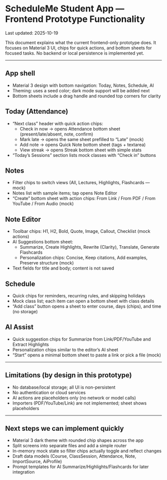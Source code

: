 # ScheduleMe Student App — Frontend Prototype Functionality

Last updated: 2025-10-19

This document explains what the current frontend-only prototype does. It focuses on Material 3 UI, chips for quick actions, and bottom sheets for focused tasks. No backend or local persistence is implemented yet.

---

## App shell
- Material 3 design with bottom navigation: Today, Notes, Schedule, AI
- Theming: uses a seed color; dark mode support will be added next
- Bottom sheets include a drag handle and rounded top corners for clarity

## Today (Attendance)
- “Next class” header with quick action chips:
  - Check in now → opens Attendance bottom sheet (present/late/absent, note, confirm)
  - Mark late → opens the same sheet prefilled to “Late” (mock)
  - Add note → opens Quick Note bottom sheet (tags + textarea)
  - View streak → opens Streak bottom sheet with simple stats
- “Today’s Sessions” section lists mock classes with “Check in” buttons

## Notes
- Filter chips to switch views (All, Lectures, Highlights, Flashcards — mock)
- Notes list with sample items; tap opens Note Editor
- “Create” bottom sheet with action chips: From Link / From PDF / From YouTube / From Audio (mock)

## Note Editor
- Toolbar chips: H1, H2, Bold, Quote, Image, Callout, Checklist (mock actions)
- AI Suggestions bottom sheet:
  - Summarize, Create Highlights, Rewrite (Clarity), Translate, Generate Flashcards
  - Personalization chips: Concise, Keep citations, Add examples, Preserve structure (mock)
- Text fields for title and body; content is not saved

## Schedule
- Quick chips for reminders, recurring rules, and skipping holidays
- Mock class list; each item can open a bottom sheet with class details
- “Add class” button opens a sheet to enter course, days (chips), and time (no storage)

## AI Assist
- Quick suggestion chips for Summarize from Link/PDF/YouTube and Extract Highlights
- Personalization chips similar to the editor’s AI sheet
- “Start” opens a minimal bottom sheet to paste a link or pick a file (mock)

---

## Limitations (by design in this prototype)
- No database/local storage; all UI is non-persistent
- No authentication or cloud services
- AI actions are placeholders only (no network or model calls)
- Importers (PDF/YouTube/Link) are not implemented; sheet shows placeholders

---

## Next steps we can implement quickly
- Material 3 dark theme with rounded chip shapes across the app
- Split screens into separate files and add a simple router
- In-memory mock state so filter chips actually toggle and reflect changes
- Draft data models (Course, ClassSession, Attendance, Note, ImportSource, AiProfile)
- Prompt templates for AI Summarize/Highlights/Flashcards for later integration

